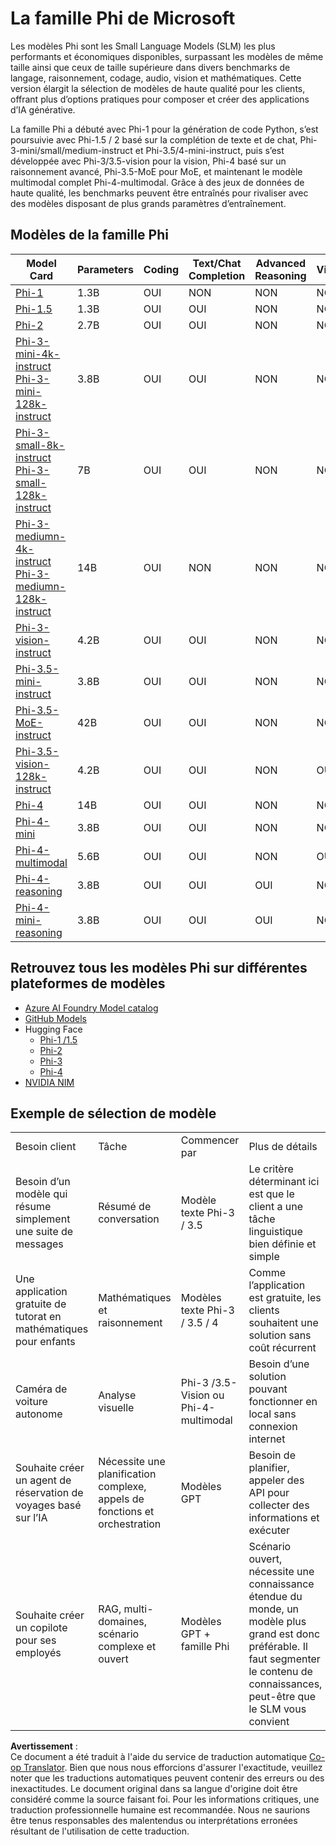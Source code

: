 <!--
CO_OP_TRANSLATOR_METADATA:
{
  "original_hash": "b5d936ffe4dfbab2244f6eb21b11f3b3",
  "translation_date": "2025-05-07T15:01:20+00:00",
  "source_file": "md/01.Introduction/01/01.PhiFamily.md",
  "language_code": "fr"
}
-->
# La famille Phi de Microsoft

Les modèles Phi sont les Small Language Models (SLM) les plus performants et économiques disponibles, surpassant les modèles de même taille ainsi que ceux de taille supérieure dans divers benchmarks de langage, raisonnement, codage, audio, vision et mathématiques. Cette version élargit la sélection de modèles de haute qualité pour les clients, offrant plus d’options pratiques pour composer et créer des applications d’IA générative.

La famille Phi a débuté avec Phi-1 pour la génération de code Python, s’est poursuivie avec Phi-1.5 / 2 basé sur la complétion de texte et de chat, Phi-3-mini/small/medium-instruct et Phi-3.5/4-mini-instruct, puis s’est développée avec Phi-3/3.5-vision pour la vision, Phi-4 basé sur un raisonnement avancé, Phi-3.5-MoE pour MoE, et maintenant le modèle multimodal complet Phi-4-multimodal. Grâce à des jeux de données de haute qualité, les benchmarks peuvent être entraînés pour rivaliser avec des modèles disposant de plus grands paramètres d’entraînement.

## Modèles de la famille Phi

<div style="font-size:8px">

| Model Card |Parameters|Coding|Text/Chat Completion|Advanced Reasoning| Vision | Audio | MoE
| - | -  | - | - |- |- |- |- |
|[Phi-1](https://huggingface.co/microsoft/phi-1)|1.3B| OUI| NON | NON |NON |NON |NON |
|[Phi-1.5](https://huggingface.co/microsoft/phi-1_5)|1.3B| OUI|OUI| NON |NON |NON |NON |
|[Phi-2](https://huggingface.co/microsoft/phi-1_5)|2.7B| OUI|OUI| NON |NON |NON |NON |
|[Phi-3-mini-4k-instruct](https://huggingface.co/microsoft/Phi-3-mini-4k-instruct)<br/>[Phi-3-mini-128k-instruct](https://huggingface.co/microsoft/Phi-3-mini-128k-instruct)|3.8B| OUI|OUI| NON |NON |NON |NON |
|[Phi-3-small-8k-instruct](https://huggingface.co/microsoft/Phi-3-small-8k-instruct)<br/>[Phi-3-small-128k-instruct](https://huggingface.co/microsoft/Phi-3-small-128k-instruct)<br/>|7B| OUI|OUI| NON |NON |NON |NON |
|[Phi-3-mediumn-4k-instruct](https://huggingface.co/microsoft/Phi-3-medium-4k-instruct)<br>[Phi-3-mediumn-128k-instruct](https://huggingface.co/microsoft/Phi-3-medium-128k-instruct)|14B|OUI|NON| NON |NON |NON |NON |
|[Phi-3-vision-instruct](https://huggingface.co/microsoft/Phi-3-vision-128k-instruct)|4.2B|OUI|OUI|NON |NON |NON |NON |
|[Phi-3.5-mini-instruct](https://huggingface.co/microsoft/Phi-3.5-mini-instruct)|3.8B|OUI|OUI| NON |NON |NON |NON |
|[Phi-3.5-MoE-instruct](https://huggingface.co/microsoft/Phi-3.5-MoE-instruct)|42B|OUI|OUI| NON |NON |NON |OUI |
|[Phi-3.5-vision-128k-instruct](https://huggingface.co/microsoft/Phi-3.5-vision-instruct)|4.2B|OUI|OUI| NON |OUI |NON |NON |
|[Phi-4](https://huggingface.co/microsoft/phi-4)|14B|OUI|OUI| NON |NON |NON |NON |
|[Phi-4-mini](https://huggingface.co/microsoft/Phi-4-mini-instruct)|3.8B|OUI|OUI| NON |NON |NON |NON |
|[Phi-4-multimodal](https://huggingface.co/microsoft/Phi-4-multimodal-instruct)|5.6B|OUI|OUI| NON |OUI |OUI |NON |
|[Phi-4-reasoning](../../../../../md/01.Introduction/01)|3.8B|OUI|OUI| OUI |NON |NON |NON |
|[Phi-4-mini-reasoning](../../../../../md/01.Introduction/01)|3.8B|OUI|OUI| OUI |NON |NON |NON |

</div>

## **Retrouvez tous les modèles Phi sur différentes plateformes de modèles**

- [Azure AI Foundry Model catalog](https://ai.azure.com/explore/models?selectedCollection=phi)
- [GitHub Models](https://github.com/marketplace?query=Phi&type=models)
- Hugging Face
  - [Phi-1 /1.5](https://huggingface.co/collections/microsoft/phi-1-6626e29134744e94e222d572)
  - [Phi-2](https://huggingface.co/microsoft/phi-2)
  - [Phi-3](https://huggingface.co/collections/microsoft/phi-3-6626e15e9585a200d2d761e3)
  - [Phi-4](https://huggingface.co/collections/microsoft/phi-4-677e9380e514feb5577a40e4) 
- [NVIDIA NIM](https://build.nvidia.com/search?q=Phi)

## Exemple de sélection de modèle

| | | | |
|-|-|-|-|
|Besoin client|Tâche|Commencer par|Plus de détails|
|Besoin d’un modèle qui résume simplement une suite de messages|Résumé de conversation|Modèle texte Phi-3 / 3.5|Le critère déterminant ici est que le client a une tâche linguistique bien définie et simple|
|Une application gratuite de tutorat en mathématiques pour enfants|Mathématiques et raisonnement|Modèles texte Phi-3 / 3.5 / 4|Comme l’application est gratuite, les clients souhaitent une solution sans coût récurrent|
|Caméra de voiture autonome|Analyse visuelle|Phi-3 /3.5-Vision ou Phi-4-multimodal|Besoin d’une solution pouvant fonctionner en local sans connexion internet|
|Souhaite créer un agent de réservation de voyages basé sur l’IA|Nécessite une planification complexe, appels de fonctions et orchestration|Modèles GPT|Besoin de planifier, appeler des API pour collecter des informations et exécuter|
|Souhaite créer un copilote pour ses employés|RAG, multi-domaines, scénario complexe et ouvert|Modèles GPT + famille Phi|Scénario ouvert, nécessite une connaissance étendue du monde, un modèle plus grand est donc préférable. Il faut segmenter le contenu de connaissances, peut-être que le SLM vous convient|

**Avertissement** :  
Ce document a été traduit à l'aide du service de traduction automatique [Co-op Translator](https://github.com/Azure/co-op-translator). Bien que nous nous efforcions d'assurer l'exactitude, veuillez noter que les traductions automatiques peuvent contenir des erreurs ou des inexactitudes. Le document original dans sa langue d'origine doit être considéré comme la source faisant foi. Pour les informations critiques, une traduction professionnelle humaine est recommandée. Nous ne saurions être tenus responsables des malentendus ou interprétations erronées résultant de l'utilisation de cette traduction.